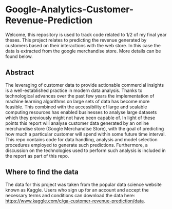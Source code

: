# Google-Analytics-Customer-Revenue-Prediction
Welcome, this repository is used to track code related to 1/2 of my final year theses. This project relates to predicting the revenue generated by customers based on their interactions with the web store. In this case the data is extracted from the google merchandise store. More details can be found below. 

## Abstract
The leveraging of customer data to provide actionable commercial insights is a well-established practice in modern data analysis. Thanks to technological advances over the past few years the implementation of machine learning algorithms on large sets of data has become more feasible. This combined with the accessibility of large and scalable computing resources has enabled businesses to analyse large datasets which they previously might not have been capable of.
In light of these points this report will analyse customer data generated by an online merchandise store (Google Merchandise Store), with the goal of predicting how much a particular customer will spend within some future time interval. This repo contains code for data handling, analysis and model selection procedures employed to generate such predictions. Furthermore, a discussion on the technologies used to perform such analysis is included in the report as part of this repo.

## Where to find the data
The data for this project was taken from the popular data science website known as Kaggle. Users who sign up for an account and accept the necessary terms and conditions can download the data here: https://www.kaggle.com/c/ga-customer-revenue-prediction/data.



